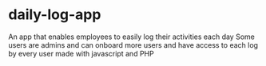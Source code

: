 # daily-log-app
An app that enables employees to easily log their activities each day
Some users are admins and can onboard more users and have access to each log by every user made with javascript and PHP
